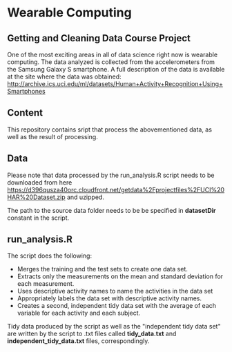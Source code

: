 # Wearable Computing

## Getting and Cleaning Data Course Project

One of the most exciting areas in all of data science right now is wearable computing.
The data analyzed is collected from the accelerometers from the Samsung Galaxy S smartphone.
A full description of the data is available at the site where the data was obtained: 
http://archive.ics.uci.edu/ml/datasets/Human+Activity+Recognition+Using+Smartphones

## Content

This repository contains sript that process the abovementioned data, as well as the result of processing.

## Data

Please note that data processed by the run_analysis.R script needs to be downloaded from here
https://d396qusza40orc.cloudfront.net/getdata%2Fprojectfiles%2FUCI%20HAR%20Dataset.zip 
and uzipped.

The path to the source data folder needs to be be specified in **datasetDir** constant in the script.

## run_analysis.R

The script does the following:

* Merges the training and the test sets to create one data set.
* Extracts only the measurements on the mean and standard deviation for each measurement. 
* Uses descriptive activity names to name the activities in the data set
* Appropriately labels the data set with descriptive activity names. 
* Creates a second, independent tidy data set with the average of each variable for each activity and each subject.

Tidy data produced by the script as well as the "independent tidy data set"
are written by the script to .txt files called **tidy_data.txt** and **independent_tidy_data.txt** files, correspondingly.